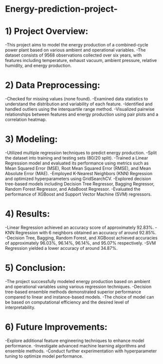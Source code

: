 # Energy-prediction-project-

# 1) Project Overview:
-This project aims to model the energy production of a combined-cycle power plant based on various ambient and operational variables.
-The dataset consists of 9568 observations collected over six years, with features including temperature, exhaust vacuum, ambient pressure, relative humidity, and energy production.

# 2) Data Preprocessing:
-Checked for missing values (none found).
-Examined data statistics to understand the distribution and variability of each feature.
-Identified and handled outliers using the interquartile range method.
-Visualized pairwise relationships between features and energy production using pair plots and a correlation heatmap.

# 3) Modeling:
-Utilized multiple regression techniques to predict energy production.
-Split the dataset into training and testing sets (80/20 split).
-Trained a Linear Regression model and evaluated its performance using metrics such as Mean Squared Error (MSE), Root Mean Squared Error (RMSE), and Mean Absolute Error (MAE).
-Employed K-Nearest Neighbors (KNN) Regression and optimized hyperparameters using GridSearchCV.
-Explored decision tree-based models including Decision Tree Regressor, Bagging Regressor, Random Forest Regressor, and AdaBoost Regressor.
-Evaluated the performance of XGBoost and Support Vector Machine (SVM) regressors.

# 4) Results:
-Linear Regression achieved an accuracy score of approximately 92.83%.
-KNN Regression with 6 neighbors obtained an accuracy of around 92.85%.
-Decision Tree, Bagging, Random Forest, and XGBoost achieved accuracies of approximately 96.03%, 96.14%, 96.14%, and 95.07% respectively.
-SVM Regression yielded a lower accuracy of around 34.87%.

# 5) Conclusion:
-The project successfully modeled energy production based on ambient and operational variables using various regression techniques.
-Decision tree-based ensemble methods demonstrated superior performance compared to linear and instance-based models.
-The choice of model can be based on computational efficiency and the desired level of interpretability.

# 6) Future Improvements:
-Explore additional feature engineering techniques to enhance model performance.
-Investigate advanced machine learning algorithms and ensemble methods.
-Conduct further experimentation with hyperparameter tuning to optimize model performance.
